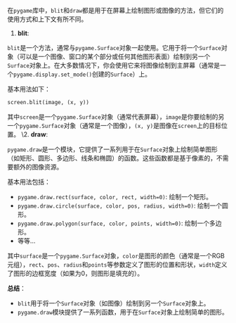 在`pygame`库中，`blit`和`draw`都是用于在屏幕上绘制图形或图像的方法，但它们的使用方式和上下文有所不同。

1. **blit**:

`blit`是一个方法，通常与`pygame.Surface`对象一起使用。它用于将一个`Surface`对象（可以是一个图像、窗口的某个部分或任何其他图形表面）绘制到另一个`Surface`对象上。在大多数情况下，你会使用它来将图像绘制到主屏幕（通常是一个`pygame.display.set_mode()`创建的`Surface`）上。

基本用法如下：

```python
screen.blit(image, (x, y))
```

其中`screen`是一个`pygame.Surface`对象（通常代表屏幕），`image`是你要绘制的另一个`pygame.Surface`对象（通常是一个图像），`(x, y)`是图像在`screen`上的目标位置。
\2. **draw**:

`pygame.draw`是一个模块，它提供了一系列用于在`Surface`对象上绘制简单图形（如矩形、圆形、多边形、线条和椭圆）的函数。这些函数都是基于像素的，不需要额外的图像资源。

基本用法包括：

- `pygame.draw.rect(surface, color, rect, width=0)`: 绘制一个矩形。
- `pygame.draw.circle(surface, color, pos, radius, width=0)`: 绘制一个圆形。
- `pygame.draw.polygon(surface, color, points, width=0)`: 绘制一个多边形。
- 等等...

其中`surface`是一个`pygame.Surface`对象，`color`是图形的颜色（通常是一个RGB元组），`rect`、`pos`、`radius`和`points`等参数定义了图形的位置和形状，`width`定义了图形的边框宽度（如果为0，则图形是填充的）。

**总结**：

- `blit`用于将一个`Surface`对象（如图像）绘制到另一个`Surface`对象上。
- `pygame.draw`模块提供了一系列函数，用于在`Surface`对象上绘制简单的图形。